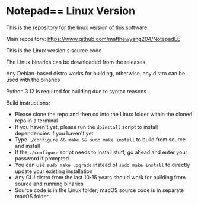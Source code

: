 # Notepad== Linux Version

This is the repository for the linux version of this software.

Main repository: https://www.github.com/matthewyang204/NotepadEE

This is the Linux version's source code

The Linux binaries can be downloaded from the releases

Any Debian-based distro works for building, otherwise, any distro can be used with the binaries

Python 3.12 is required for building due to syntax reasons.

Build instructions:
- Please clone the repo and then cd into the Linux folder within the cloned repo in a terminal
- If you haven't yet, please run the `dpinstall` script to install dependencies if you haven't yet
- Type `./configure && make && sudo make install` to build from source and install
- If the `./configure` script needs to install stuff, go ahead and enter your password if prompted
- You can use `sudo make upgrade` instead of `sudo make install` to directly update your existing installation
- Any GUI distro from the last 10-15 years should work for building from source and running binaries
- Source code is in the Linux folder; macOS source code is in separate macOS folder
